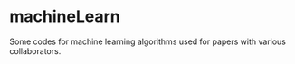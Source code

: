 # machineLearn
Some codes for machine learning algorithms used for papers with various collaborators. 

